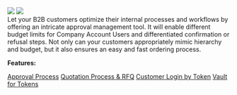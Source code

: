 <div class='feature-text'>
    <div class='feature-images'>
    <img class="light-mode" src="https://spryker.s3.eu-central-1.amazonaws.com/docs/Document+360/Capabilities+icons/light/Workflow+&+Process+Management.svg"/>
    <img class="dark-mode" src="https://spryker.s3.eu-central-1.amazonaws.com/docs/Document+360/Capabilities+icons/dark/Workflow+&+Process+Management.svg"/>
    </div>
    <div class="feature-text-wrap">
Let your B2B customers optimize their internal processes and workflows by offering an intricate approval management tool. It will enable different budget limits for Company Account Users and differentiated confirmation or refusal steps. Not only can your customers appropriately mimic hierarchy and budget, but it also ensures an easy and fast ordering process.
</div>
</div>

**Features:**
<div>
<a class="feature-link" href="https://documentation.spryker.com/v3/docs/approval-process">Approval Process</a>    
<a class="feature-link" href="https://documentation.spryker.com/v3/docs/quotation-process-rfq">Quotation Process & RFQ</a>    
<a class="feature-link" href="https://documentation.spryker.com/v3/docs/customer-login-by-token">Customer Login by Token</a>    
<a class="feature-link" href="https://documentation.spryker.com/v3/docs/vault-for-tokens">Vault for Tokens</a>    
